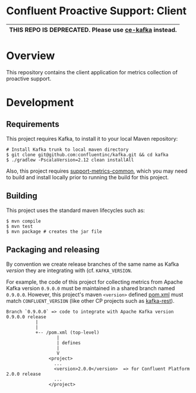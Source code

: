 # Confluent Proactive Support: Client

| THIS REPO IS DEPRECATED.  Please use [ce-kafka](https://github.com/confluentinc/ce-kafka) instead. |
| -------------------------------------------------------------------------------------------------- |

# Overview

This repository contains the client application for metrics collection of proactive support.


# Development

## Requirements

This project requires Kafka, to install it to your local Maven repository:

```shell
# Install Kafka trunk to local maven directory
$ git clone git@github.com:confluentinc/kafka.git && cd kafka
$ ./gradlew -PscalaVersion=2.12 clean installAll
```

Also, this project requires [support-metrics-common](https://github.com/confluentinc/support-metrics-common), which
you may need to build and install locally prior to running the build for this project.


## Building

This project uses the standard maven lifecycles such as:

```shell
$ mvn compile
$ mvn test
$ mvn package # creates the jar file
```


## Packaging and releasing

By convention we create release branches of the same name as Kafka _version_ they are integrating with (cf.
`KAFKA_VERSION`.

For example, the code of this project for collecting metrics from Apache Kafka version `0.9.0.0` must be maintained
in a shared branch named `0.9.0.0`.  However, this project's maven `<version>` defined [pom.xml](pom.xml) must match
`CONFLUENT_VERSION` (like other CP
projects such as [kafka-rest](https://github.com/confluentinc/kafka-rest/)).

```
Branch `0.9.0.0` => code to integrate with Apache Kafka version 0.9.0.0 release
           |
           |
           +-- /pom.xml (top-level)
                   |
                   | defines
                   |
                   V
                <project>
                  ...
                  <version>2.0.0</version>  => for Confluent Platform 2.0.0 release
                  ...
                </project>
```
